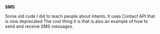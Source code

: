 <b> SMS </b>

Some old code I did to teach people about intents.
It uses Contact API that is now deprecated
The cool thing it is that is also an example of how to send and receive SMS messages.
